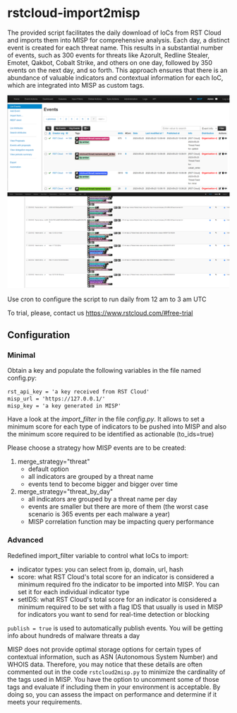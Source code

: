 # rstcloud-import2misp
The provided script facilitates the daily download of IoCs from RST Cloud and imports them into MISP for comprehensive analysis. Each day, a distinct event is created for each threat name. This results in a substantial number of events, such as 300 events for threats like Azorult, Redline Stealer, Emotet, Qakbot, Cobalt Strike, and others on one day, followed by 350 events on the next day, and so forth. This approach ensures that there is an abundance of valuable indicators and contextual information for each IoC, which are integrated into MISP as custom tags.

![RST Cloud events in MISP](/screenshot.png)
![RST Cloud attributes in MISP](/screenshot_attributes.png)

Use cron to configure the script to run daily from 12 am to 3 am UTC

To trial, please, contact us https://www.rstcloud.com/#free-trial

## Configuration
### Minimal

Obtain a key and populate the following variables in the file named config.py:

```
rst_api_key = 'a key received from RST Cloud'
misp_url = 'https://127.0.0.1/'
misp_key = 'a key generated in MISP'
```

Have a look at the *import_filter* in the file *config.py*. It allows to set a minimum score for each type of indicators to be pushed into MISP and also the minimum score required to be identified as actionable (to_ids=true)

Please choose a strategy how MISP events are to be created:
1) merge_strategy="threat"
    * default option
    * all indicators are grouped by a threat name
    * events tend to become bigger and bigger over time
2) merge_strategy="threat_by_day"
    * all indicators are grouped by a threat name per day
    * events are smaller but there are more of them (the worst case scenario is 365 events per each malware a year)
    * MISP correlation function may be impacting query performance  

### Advanced
Redefined import_filter variable to control what IoCs to import:
- indicator types: you can select from ip, domain, url, hash
- score: what RST Cloud's total score for an indicator is considered a minimum required fro the indicator to be imported into MISP. You can set it for each individual indicator type
- setIDS: what RST Cloud's total score for an indicator is considered a minimum required to be set with a flag IDS that usually is used in MISP for indicators you want to send for real-time detection or blocking

`publish = true` is used to automatically publish events. You will be getting info about hundreds of malware threats a day

MISP does not provide optimal storage options for certain types of contextual information, such as ASN (Autonomous System Number) and WHOIS data. Therefore, you may notice that these details are often commented out in the code `rstcloud2misp.py` to minimize the cardinality of the tags used in MISP. 
You have the option to uncomment some of those tags and evaluate if including them in your environment is acceptable. By doing so, you can assess the impact on performance and determine if it meets your requirements.